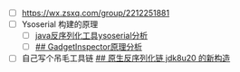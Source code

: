 
- [ ] https://wx.zsxq.com/group/2212251881
- [ ] Ysoserial 构建的原理 
	- [ ] [java反序列化工具ysoserial分析](https://tttang.com/archive/194/)
	- [ ] [## GadgetInspector原理分析](https://tttang.com/archive/1683/)
- [ ] 自己写个吊毛工具链 [## 原生反序列化链 jdk8u20 的新构造](https://tttang.com/archive/1729/)
